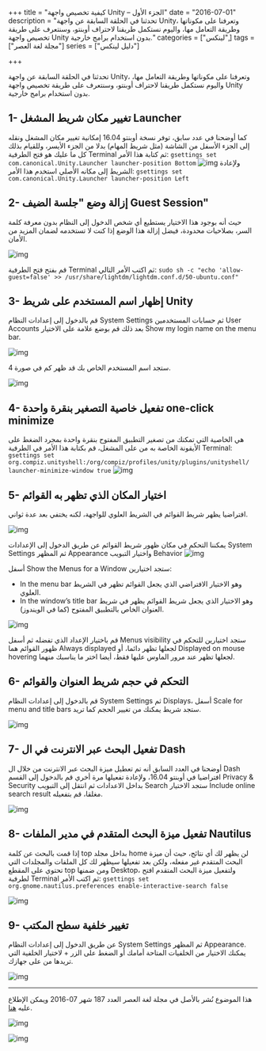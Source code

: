 +++
title = "كيفية تخصيص واجهة Unity – الجزء الأول"
date = "2016-07-01"
description = "تحدثنا في الحلقة السابقة عن واجهة Unity، وتعرفنا على مكوناتها وطريقة التعامل مها، واليوم نستكمل طريقنا لاحتراف أوبنتو، وسنتعرف على طريقة تخصيص واجهة Unity بدون استخدام برامج خارجية."
categories = ["لينكس",]
tags = ["مجلة لغة العصر"]
series = ["دليل لينكس"]

+++

تحدثنا في الحلقة السابقة عن واجهة Unity، وتعرفنا على مكوناتها وطريقة التعامل مها، واليوم نستكمل طريقنا لاحتراف أوبنتو، وسنتعرف على طريقة تخصيص واجهة Unity بدون استخدام برامج خارجية.

## 1- تغيير مكان شريط المشغل Launcher

كما أوضحنا في عدد سابق، توفر نسخة أوبنتو 16.04 إمكانية تغيير مكان المشغل ونقله إلى الجزء الأسفل من الشاشة (مثل شريط المهام) بدلا من الجزء الأيسر، وللقيام بذلك كل ما عليك هو فتح الطرفية Terminal ثم كتابة هذا الأمر:
`gsettings set com.canonical.Unity.Launcher launcher-position Bottom`
![img](images/1.jpg)
ولإعادة الشريط إلى مكانه الأصلي استخدم هذا الأمر:
`gsettings set com.canonical.Unity.Launcher launcher-position Left`

## 2- إزالة وضع "جلسة الضيف Guest Session"

حيث أنه بوجود هذا الاختيار يستطيع أي شخص الدخول إلى النظام بدون معرفة كلمة السر، بصلاحيات محدودة، فيضل إزالة هذا الوضع إذا كنت لا تستخدمه لضمان المزيد من الأمان.

![img](images/2.jpg)

قم بفتح فتح الطرفية Terminal ثم اكتب الأمر التالي:
`sudo sh -c "echo 'allow-guest=false' >> /usr/share/lightdm/lightdm.conf.d/50-ubuntu.conf"`

## 3- إظهار اسم المستخدم على شريط Unity

قم بالدخول إلى إعدادات النظام System Settings ثم حسابات المستخدمين User Accounts بعد ذلك قم بوضع علامة على الاختيار Show my login name on the menu bar.

![img](images/3.jpg)

ستجد اسم المستخدم الخاص بك قد ظهر كم في صورة 4.

![img](images/4.jpg)

## 4- تفعيل خاصية التصغير بنقرة واحدة one-click minimize

هي الخاصية التي تمكنك من تصغير التطبيق المفتوح بنقرة واحدة بمجرد الضغط على الأيقونة الخاصة به من على المشغل، قم بكتابة هذا الأمر في الطرفية Terminal:
`gsettings set org.compiz.unityshell:/org/compiz/profiles/unity/plugins/unityshell/ launcher-minimize-window true`
![img](images/5.jpg)

## 5- اختيار المكان الذي تظهر به القوائم

افتراضيا يظهر شريط القوائم في الشريط العلوي للواجهة، لكنه يختفي بعد عدة ثواني.

![img](images/6.jpg)

يمكننا التحكم في مكان ظهور شريط القوائم عن طريق الدخول إلى الإعدادات System Settings ثم المظهر Appearance واختيار التبويب Behavior
![img](images/7.jpg)

أسفل Show the Menus for a Window ستجد اختيارين:

-   In the menu bar وهو الاختيار الافتراضي الذي يجعل القوائم تظهر في الشريط العلوي.
-   In the window’s title bar وهو الاختيار الذي يجعل شريط القوائم يظهر في شريط العنوان الخاص بالتطبيق المفتوح (كما في الويندوز).

![img](images/8.jpg)

قم باختيار الإعداد الذي تفضله ثم أسفل Menus visibility ستجد اختيارين للتحكم في ظهور القوائم هما Always displayed لجعلها تظهر دائما، أو Displayed on mouse hovering لجعلها تظهر عند مرور الماوس عليها فقط، أيضا اختر ما يناسبك منهما.

## 6- التحكم في حجم شريط العنوان والقوائم

قم بالدخول إلى إعدادات النظام System Settings ثم Displays، أسفل Scale for menu and title bars ستجد شريط يمكنك من تغيير الحجم كما تريد.

![img](images/9.jpg)

## 7- تفعيل البحث عبر الانترنت في ال Dash

أوضحنا في العدد السابق أنه تم تعطيل ميزة البحث عبر الانترنت من خلال ال Dash افتراضيا في أوبنتو 16.04، ولإعادة تفعيلها مرة أخري قم بالدخول إلى القسم Privacy & Security بداخل الاعدادات ثم انتقل إلى التبويب Search ستجد الاختيار Include online search result مغلقا، قم بتفعيله.

![img](images/10.jpg)

## 8- تفعيل ميزة البحث المتقدم في مدير الملفات Nautilus

إذا قمت بالبحث عن كلمة top بداخل مجلد home لن يظهر لك أي نتائج، حيث أن ميزة البحث المتقدم غير مفعله، ولكن بعد تفعيلها سيظهر لك كل الملفات والمجلدات التي تحتوي على المقطع top ومن ضمنها Desktop، ولتفعيل ميزة البحث المتقدم افتح لطرفية Terminal ثم اكتب الأمر:
`gsettings set org.gnome.nautilus.preferences enable-interactive-search false`

![img](images/11.jpg)

## 9- تغيير خلفية سطح المكتب

عن طريق الدخول إلى إعدادات النظام System Settings ثم المظهر Appearance.
يمكنك الاختيار من الخلفيات المتاحة أمامك أو الضغط على الزر + لاختيار الخلفية التي تريدها من على جهازك.

![img](images/12.jpg)

---

هذا الموضوع نُشر باﻷصل في مجلة لغة العصر العدد 187 شهر 07-2016 ويمكن الإطلاع عليه [هنا](https://drive.google.com/file/d/1CD9q3uUGvd28xniKBQ3SZyHiUCWtfvlJ/view?usp=sharing).

![img](images/187-8.png)

![img](images/187-9.png)
